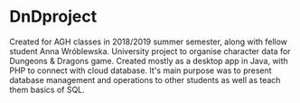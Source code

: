# DnDproject
Created for AGH classes in 2018/2019 summer semester, along with fellow student Anna Wróblewska.
University project to organise character data for Dungeons &amp; Dragons game. Created mostly as a desktop app in Java, with PHP to connect with cloud database. It's main purpose was to present database management and operations to other students as well as teach them basics of SQL.

